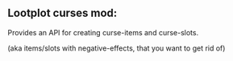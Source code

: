 

## Lootplot curses mod:

Provides an API for creating curse-items and curse-slots.  

(aka items/slots with negative-effects, that you want to get rid of)


